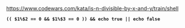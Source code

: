 <https://www.codewars.com/kata/is-n-divisible-by-x-and-y/train/shell>
<b><b>
```
(( $1%$2 == 0 && $1%$3 == 0 )) && echo true || echo false
```